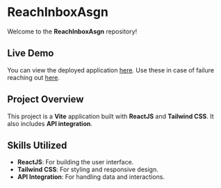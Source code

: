# ReachInboxAsgn

Welcome to the **ReachInboxAsgn** repository!

## Live Demo

You can view the deployed application [here](https://reachinboxasgn.vercel.app/login).
Use these in case of failure reaching out [here](https://reachinbox-xi.vercel.app/login).

## Project Overview

This project is a **Vite** application built with **ReactJS** and **Tailwind CSS**. It also includes **API integration**.

## Skills Utilized

- **ReactJS**: For building the user interface.
- **Tailwind CSS**: For styling and responsive design.
- **API Integration**: For handling data and interactions.
